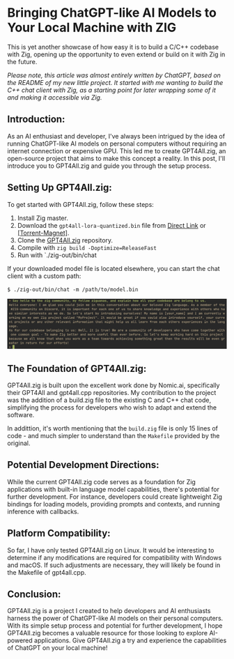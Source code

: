 # Bringing ChatGPT-like AI Models to Your Local Machine with ZIG

This is yet another showcase of how easy it is to build a C/C++ codebase with Zig, opening up the opportunity to even extend or build on it with Zig in the future.

_Please note, this article was almost entirely written by ChatGPT, based on the README of my new little project. It started with me wanting to build the C++ chat client with Zig, as a starting point for later wrapping some of it and making it accessible via Zig._


## Introduction:

As an AI enthusiast and developer, I've always been intrigued by the idea of running ChatGPT-like AI models on personal computers without requiring an internet connection or expensive GPU. This led me to create GPT4All.zig, an open-source project that aims to make this concept a reality. In this post, I'll introduce you to GPT4All.zig and guide you through the setup process.

## Setting Up GPT4All.zig:

To get started with GPT4All.zig, follow these steps:

1. Install Zig master. 
2. Download the `gpt4all-lora-quantized.bin` file from [Direct Link](https://the-eye.eu/public/AI/models/nomic-ai/gpt4all/gpt4all-lora-quantized.bin) or [[Torrent-Magnet]](https://tinyurl.com/gpt4all-lora-quantized).
3. Clone the [GPT4All.zig](https://github.com/renerocksai/gpt4all.zig) repository.
4. Compile with `zig build -Doptimize=ReleaseFast`
5. Run with `./zig-out/bin/chat

If your downloaded model file is located elsewhere, you can start the chat client with a custom path:

```shell
$ ./zig-out/bin/chat -m /path/to/model.bin
```

![](img/chat.png)

## The Foundation of GPT4All.zig:

GPT4All.zig is built upon the excellent work done by Nomic.ai, specifically their GPT4All and gpt4all.cpp repositories. My contribution to the project was the addition of a build.zig file to the existing C and C++ chat code, simplifying the process for developers who wish to adapt and extend the software.

In addittion, it's worth mentioning that the `build.zig` file is only 15 lines of code - and much simpler to understand than the `Makefile` provided by the original. 

## Potential Development Directions:

While the current GPT4All.zig code serves as a foundation for Zig applications with built-in language model capabilities, there's potential for further development. For instance, developers could create lightweight Zig bindings for loading models, providing prompts and contexts, and running inference with callbacks.

## Platform Compatibility:

So far, I have only tested GPT4All.zig on Linux. It would be interesting to determine if any modifications are required for compatibility with Windows and macOS. If such adjustments are necessary, they will likely be found in the Makefile of gpt4all.cpp.

## Conclusion:

GPT4All.zig is a project I created to help developers and AI enthusiasts harness the power of ChatGPT-like AI models on their personal computers. With its simple setup process and potential for further development, I hope GPT4All.zig becomes a valuable resource for those looking to explore AI-powered applications. Give GPT4All.zig a try and experience the capabilities of ChatGPT on your local machine!


